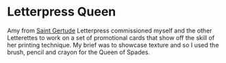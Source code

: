 # Letterpress Queen

Amy from [Saint Gertude](http://www.saintgertrude.com) Letterpress commissioned myself and the other Letterettes to work on a set of promotional cards that show off the skill of her printing technique. My brief was to showcase texture and so I used the brush, pencil and crayon for the Queen of Spades. 

